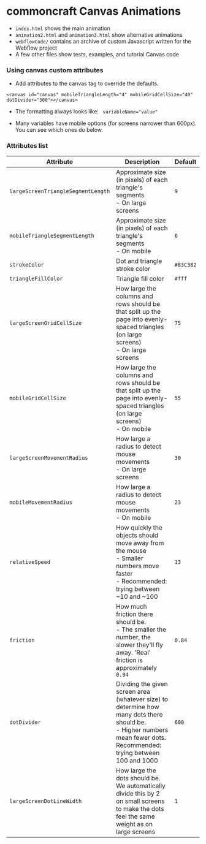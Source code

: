 # commoncraft Canvas Animations

- `index.html` shows the main animation
- `animation2.html` and `animation3.html` show alternative animations
- `webflowCode/` contains an archive of custom Javascript written for the Webflow project
- A few other files show tests, examples, and tutorial Canvas code

### Using canvas custom attributes

- Add attributes to the canvas tag to override the defaults.

```
<canvas id="canvas" mobileTriangleLength="4" mobileGridCellSize="40" dotDivider="300"></canvas>
```

- The formatting always looks like: ` variableName="value"`

- Many variables have mobile options (for screens narrower than 600px). You can see which ones do below.

### Attributes list

Attribute | Description | Default
---- | ----------- | -------
`largeScreenTriangleSegmentLength` | Approximate size (in pixels) of each triangle's segments <br/>- On large screens | `9`
`mobileTriangleSegmentLength` | Approximate size (in pixels) of each triangle's segments <br/>- On mobile | `6`
`strokeColor` | Dot and triangle stroke color | `#83C382`
`triangleFillColor` | Triangle fill color | `#fff`
`largeScreenGridCellSize` | How large the columns and rows should be that split up the page into evenly-spaced triangles (on large screens) <br/>- On large screens | `75`
`mobileGridCellSize` | How large the columns and rows should be that split up the page into evenly-spaced triangles (on large screens) <br/>- On mobile | `55`
`largeScreenMovementRadius` | How large a radius to detect mouse movements <br/>- On large screens | `30`
`mobileMovementRadius` | How large a radius to detect mouse movements <br/>- On mobile | `23`
`relativeSpeed` | How quickly the objects should move away from the mouse <br/>- Smaller numbers move faster <br/>- Recommended: trying between ~10 and ~100 | `13`
`friction` | How much friction there should be. <br/>- The smaller the number, the slower they'll fly away. 'Real' friction is approximately `0.94` | `0.84`
`dotDivider` | Dividing the given screen area (whatever size) to determine how many dots there should be. <br/>- Higher numbers mean fewer dots. Recommended: trying between 100 and 1000 | `600`
`largeScreenDotLineWidth` | How large the dots should be. We automatically divide this by 2 on small screens to make the dots feel the same weight as on large screens | `1`
